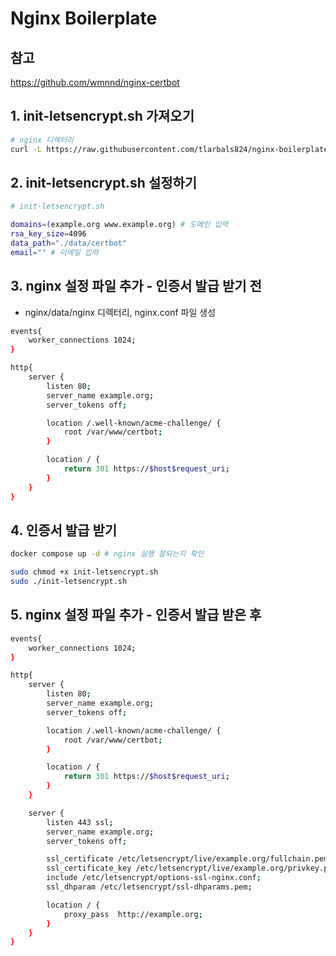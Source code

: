 # Nginx Boilerplate

## 참고

https://github.com/wmnnd/nginx-certbot

## 1. init-letsencrypt.sh 가져오기


```bash
# nginx 디렉터리
curl -L https://raw.githubusercontent.com/tlarbals824/nginx-boilerplate/main/init-letsencrypt.sh > init-letsencrypt.sh
```

## 2. init-letsencrypt.sh 설정하기

```bash
# init-letsencrypt.sh

domains=(example.org www.example.org) # 도메인 입력
rsa_key_size=4096
data_path="./data/certbot"
email="" # 이메일 입력
```


## 3. nginx 설정 파일 추가 - 인증서 발급 받기 전

* nginx/data/nginx 디렉터리, nginx.conf 파일 생성

```bash
events{
    worker_connections 1024;
}

http{
    server {
        listen 80;
        server_name example.org;
        server_tokens off;

        location /.well-known/acme-challenge/ {
            root /var/www/certbot;
        }

        location / {
            return 301 https://$host$request_uri;
        }
    }
}

```


## 4. 인증서 발급 받기

```bash
docker compose up -d # nginx 실행 잘되는지 확인

sudo chmod +x init-letsencrypt.sh
sudo ./init-letsencrypt.sh
```

## 5. nginx 설정 파일 추가 - 인증서 발급 받은 후

```bash
events{
    worker_connections 1024;
}

http{
    server {
        listen 80;
        server_name example.org;
        server_tokens off;

        location /.well-known/acme-challenge/ {
            root /var/www/certbot;
        }

        location / {
            return 301 https://$host$request_uri;
        }
    }

    server {
        listen 443 ssl;
        server_name example.org;
        server_tokens off;

        ssl_certificate /etc/letsencrypt/live/example.org/fullchain.pem;
        ssl_certificate_key /etc/letsencrypt/live/example.org/privkey.pem;
        include /etc/letsencrypt/options-ssl-nginx.conf;
        ssl_dhparam /etc/letsencrypt/ssl-dhparams.pem;

        location / {
            proxy_pass  http://example.org;
        }
    }
}
```